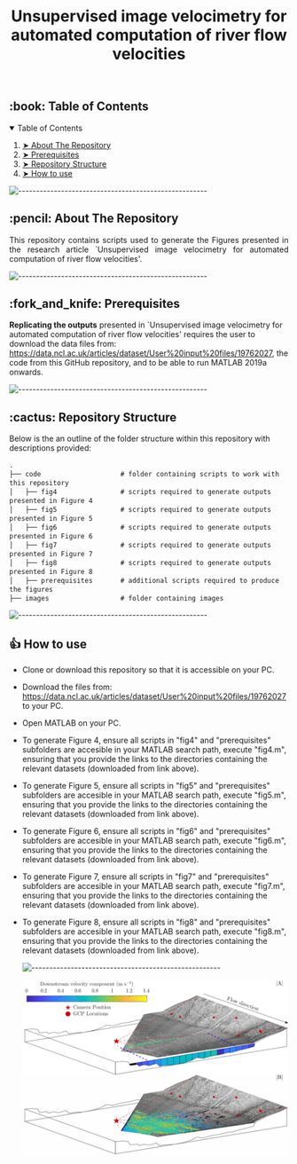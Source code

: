 <h1 align="center"> Unsupervised image velocimetry for automated computation of river flow velocities </h1>

</br>

<!-- TABLE OF CONTENTS -->
<h2 id="table-of-contents"> :book: Table of Contents</h2>

<details open="open">
  <summary>Table of Contents</summary>
  <ol>
    <li><a href="#about-the-repository"> ➤ About The Repository</a></li>
    <li><a href="#prerequisites"> ➤ Prerequisites</a></li>
    <li><a href="#Repository Structure"> ➤ Repository Structure</a></li>
    <li><a href="#How to use"> ➤ How to use</a></li>

</details>

![-----------------------------------------------------](https://raw.githubusercontent.com/andreasbm/readme/master/assets/lines/aqua.png)

<!-- ABOUT THE REPOSITORY -->
<h2 id="about-the-repository"> :pencil: About The Repository</h2>

<p align="justify"> 
This repository contains scripts used to generate the Figures presented in the research article `Unsupervised image velocimetry for automated computation of river flow velocities'.
</p>

![-----------------------------------------------------](https://raw.githubusercontent.com/andreasbm/readme/master/assets/lines/aqua.png)

<!-- PREREQUISITES -->
<h2 id="prerequisites"> :fork_and_knife: Prerequisites</h2>

**Replicating the outputs** presented in `Unsupervised image velocimetry for automated computation of river flow velocities' requires the user to download the data files from: https://data.ncl.ac.uk/articles/dataset/User%20input%20files/19762027, the code from this GitHub repository, and to be able to run MATLAB 2019a onwards. 

![-----------------------------------------------------](https://raw.githubusercontent.com/andreasbm/readme/master/assets/lines/aqua.png)

<!-- Repository Structure -->
<h2 id="Repository Structure"> :cactus: Repository Structure</h2>
<p align="justify"> 
  
Below is the an outline of the folder structure within this repository with descriptions provided:
</p>

    .
    ├── code                    # folder containing scripts to work with this repository
    │   ├── fig4                # scripts required to generate outputs presented in Figure 4
    │   ├── fig5                # scripts required to generate outputs presented in Figure 5
    │   ├── fig6                # scripts required to generate outputs presented in Figure 6	
    │   ├── fig7                # scripts required to generate outputs presented in Figure 7
    │   ├── fig8                # scripts required to generate outputs presented in Figure 8
    │   ├── prerequisites       # additional scripts required to produce the figures
    ├── images                  # folder containing images 
 
  
![-----------------------------------------------------](https://raw.githubusercontent.com/andreasbm/readme/master/assets/lines/aqua.png)
  
<!-- How to use -->
<h2 id="How to use"> 👍 How to use</h2>
<p align="justify"> 
    
* Clone or download this repository so that it is accessible on your PC.
* Download the files from: https://data.ncl.ac.uk/articles/dataset/User%20input%20files/19762027 to your PC.  
* Open MATLAB on your PC.
* To generate Figure 4, ensure all scripts in "fig4" and "prerequisites" subfolders are accesible in your MATLAB search path, execute "fig4.m", ensuring that you provide the links to the directories containing the relevant datasets (downloaded from link above).
* To generate Figure 5, ensure all scripts in "fig5" and "prerequisites" subfolders are accesible in your MATLAB search path, execute "fig5.m", ensuring that you provide the links to the directories containing the relevant datasets (downloaded from link above).
* To generate Figure 6, ensure all scripts in "fig6" and "prerequisites" subfolders are accesible in your MATLAB search path, execute "fig6.m", ensuring that you provide the links to the directories containing the relevant datasets (downloaded from link above).
* To generate Figure 7, ensure all scripts in "fig7" and "prerequisites" subfolders are accesible in your MATLAB search path, execute "fig7.m", ensuring that you provide the links to the directories containing the relevant datasets (downloaded from link above).
* To generate Figure 8, ensure all scripts in "fig8" and "prerequisites" subfolders are accesible in your MATLAB search path, execute "fig8.m", ensuring that you provide the links to the directories containing the relevant datasets (downloaded from link above).

  
  ![-----------------------------------------------------](https://raw.githubusercontent.com/andreasbm/readme/master/assets/lines/aqua.png)

  <p align="center"> 
  <img src="images/Figure2.pdf" alt="Monitoring setup" >
  </p>
  <p align="center"> 
  </p>
  
